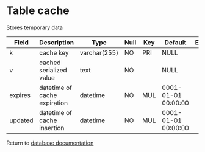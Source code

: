 Table cache
===========

Stores temporary data

| Field        | Description                        | Type         | Null | Key | Default             | Extra |
| ------------ | ---------------------------------- | ------------ | ---- | --- | ------------------- | ----- |
| k            | cache key                          | varchar(255) | NO   | PRI | NULL                |       |
| v            | cached serialized value            | text         | NO   |     | NULL                |       |
| expires      | datetime of cache expiration       | datetime     | NO   | MUL | 0001-01-01 00:00:00 |       |
| updated      | datetime of cache insertion        | datetime     | NO   | MUL | 0001-01-01 00:00:00 |       |

Return to [database documentation](help/database)
